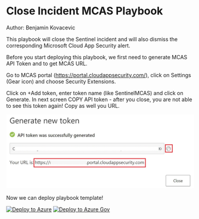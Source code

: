 # Close Incident MCAS Playbook
Author: Benjamin Kovacevic

This playbook will close the Sentinel incident and will also dismiss the corresponding Microsoft Cloud App Security alert.

Before you start deploying this playbook, we first need to generate MCAS API Token and to get MCAS URL.

Go to MCAS portal (https://portal.cloudappsecurity.com/), click on Settings (Gear icon) and choose Security Extensions.

Click on +Add token, enter token name (like SentinelMCAS) and click on Generate.
In next screen COPY API token - after you close, you are not able to see this token again! Copy as well you URL.

![screenshot](./media/MCASAPITOKENScreenShot.JPG)

Now we can deploy playbook template!

[![Deploy to Azure](https://aka.ms/deploytoazurebutton)](https://portal.azure.com/#create/Microsoft.Template/uri/https%3A%2F%2Fraw.githubusercontent.com%2FAzure%2FAzure-Sentinel%2Fmaster%2FPlaybooks%2FClose-Incident-MCAS%2Fazuredeploy.json)
[![Deploy to Azure Gov](https://aka.ms/deploytoazuregovbutton)](https://portal.azure.us/#create/Microsoft.Template/uri/https%3A%2F%2Fraw.githubusercontent.com%2FAzure%2FAzure-Sentinel%2Fmaster%2FPlaybooks%2FClose-Incident-MCAS%2Fazuredeploy.json)